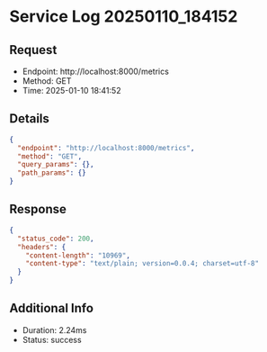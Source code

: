 # Service Log 20250110_184152

## Request
- Endpoint: http://localhost:8000/metrics
- Method: GET
- Time: 2025-01-10 18:41:52

## Details
```json
{
  "endpoint": "http://localhost:8000/metrics",
  "method": "GET",
  "query_params": {},
  "path_params": {}
}
```

## Response
```json
{
  "status_code": 200,
  "headers": {
    "content-length": "10969",
    "content-type": "text/plain; version=0.0.4; charset=utf-8"
  }
}
```

## Additional Info
- Duration: 2.24ms
- Status: success
